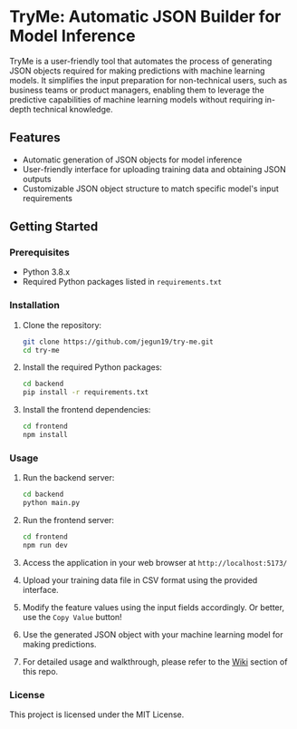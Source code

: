 # TryMe: Automatic JSON Builder for Model Inference

TryMe is a user-friendly tool that automates the process of generating JSON objects required for making predictions with machine learning models. It simplifies the input preparation for non-technical users, such as business teams or product managers, enabling them to leverage the predictive capabilities of machine learning models without requiring in-depth technical knowledge.

## Features

- Automatic generation of JSON objects for model inference
- User-friendly interface for uploading training data and obtaining JSON outputs
- Customizable JSON object structure to match specific model's input requirements

## Getting Started

### Prerequisites

- Python 3.8.x
- Required Python packages listed in `requirements.txt`

### Installation

1. Clone the repository:

   ```bash
   git clone https://github.com/jegun19/try-me.git
   cd try-me
   ```

2. Install the required Python packages:

   ```bash
   cd backend
   pip install -r requirements.txt
   ```

3. Install the frontend dependencies:

   ```bash
   cd frontend
   npm install
   ```

### Usage

1. Run the backend server:

   ```bash
   cd backend
   python main.py
   ```

2. Run the frontend server:

   ```bash
   cd frontend
   npm run dev
   ```

3. Access the application in your web browser at `http://localhost:5173/`
4. Upload your training data file in CSV format using the provided interface.
5. Modify the feature values using the input fields accordingly. Or better, use the `Copy Value` button!
6. Use the generated JSON object with your machine learning model for making predictions.
7. For detailed usage and walkthrough, please refer to the [Wiki](https://github.com/jegun19/try-me/wiki) section of this repo.

### License

This project is licensed under the MIT License.
